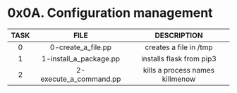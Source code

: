# 0x0A. Configuration management

| TASK | FILE | DESCRIPTION |
| :--: | :--: | :---------: |
| 0    | 0-create_a_file.pp | creates a file in /tmp |
| 1 | 1-install_a_package.pp | installs flask from pip3 |
| 2 | 2-execute_a_command.pp | kills a process names killmenow |
